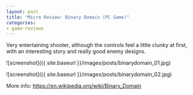 ```yaml
---
layout: post
title: "Micro Review: Binary Domain (PC Game)"
categories:
- game-reviews
---
```


Very entertaining shooter, although the controls feel a little clunky at first, with an interesting story and really good enemy designs.


![screenshot]({{ site.baseurl }}/images/posts/binarydomain_01.jpg)

![screenshot]({{ site.baseurl }}/images/posts/binarydomain_02.jpg)

<p>More info: <a href="https://en.wikipedia.org/wiki/Binary_Domain">https://en.wikipedia.org/wiki/Binary_Domain</a><p>

